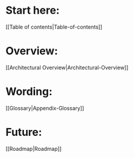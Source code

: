 # Start here:
[[Table of contents|Table-of-contents]]
# Overview:
[[Architectural Overview|Architectural-Overview]]
# Wording:
[[Glossary|Appendix-Glossary]]
# Future:
[[Roadmap|Roadmap]]
